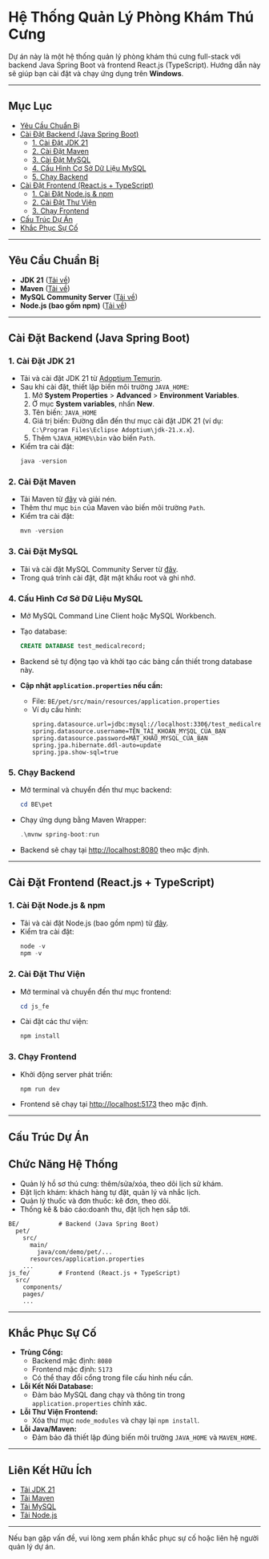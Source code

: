 # Hệ Thống Quản Lý Phòng Khám Thú Cưng

Dự án này là một hệ thống quản lý phòng khám thú cưng full-stack với backend Java Spring Boot và frontend React.js (TypeScript). Hướng dẫn này sẽ giúp bạn cài đặt và chạy ứng dụng trên **Windows**.

---
## Mục Lục
- [Yêu Cầu Chuẩn Bị](#yêu-cầu-chuẩn-bị)
- [Cài Đặt Backend (Java Spring Boot)](#cài-đặt-backend-java-spring-boot)
  - [1. Cài Đặt JDK 21](#1-cài-đặt-jdk-21)
  - [2. Cài Đặt Maven](#2-cài-đặt-maven)
  - [3. Cài Đặt MySQL](#3-cài-đặt-mysql)
  - [4. Cấu Hình Cơ Sở Dữ Liệu MySQL](#4-cấu-hình-cơ-sở-dữ-liệu-mysql)
  - [5. Chạy Backend](#5-chạy-backend)
- [Cài Đặt Frontend (React.js + TypeScript)](#cài-đặt-frontend-reactjs--typescript)
  - [1. Cài Đặt Node.js & npm](#1-cài-đặt-nodejs--npm)
  - [2. Cài Đặt Thư Viện](#2-cài-đặt-thư-viện)
  - [3. Chạy Frontend](#3-chạy-frontend)
- [Cấu Trúc Dự Án](#cấu-trúc-dự-án)
- [Khắc Phục Sự Cố](#khắc-phục-sự-cố)

---

## Yêu Cầu Chuẩn Bị

- **JDK 21** ([Tải về](https://adoptium.net/en-GB/temurin/releases/?version=21))
- **Maven** ([Tải về](https://maven.apache.org/download.cgi))
- **MySQL Community Server** ([Tải về](https://dev.mysql.com/downloads/mysql/))
- **Node.js (bao gồm npm)** ([Tải về](https://nodejs.org/en/download/))

---

## Cài Đặt Backend (Java Spring Boot)

### 1. Cài Đặt JDK 21
- Tải và cài đặt JDK 21 từ [Adoptium Temurin](https://adoptium.net/en-GB/temurin/releases/?version=21).
- Sau khi cài đặt, thiết lập biến môi trường `JAVA_HOME`:
  1. Mở **System Properties** > **Advanced** > **Environment Variables**.
  2. Ở mục **System variables**, nhấn **New**.
  3. Tên biến: `JAVA_HOME`
  4. Giá trị biến: Đường dẫn đến thư mục cài đặt JDK 21 (ví dụ: `C:\Program Files\Eclipse Adoptium\jdk-21.x.x`).
  5. Thêm `%JAVA_HOME%\bin` vào biến `Path`.
- Kiểm tra cài đặt:
  ```powershell
  java -version
  ```

### 2. Cài Đặt Maven
- Tải Maven từ [đây](https://maven.apache.org/download.cgi) và giải nén.
- Thêm thư mục `bin` của Maven vào biến môi trường `Path`.
- Kiểm tra cài đặt:
  ```powershell
  mvn -version
  ```

### 3. Cài Đặt MySQL
- Tải và cài đặt MySQL Community Server từ [đây](https://dev.mysql.com/downloads/mysql/).
- Trong quá trình cài đặt, đặt mật khẩu root và ghi nhớ.

### 4. Cấu Hình Cơ Sở Dữ Liệu MySQL
- Mở MySQL Command Line Client hoặc MySQL Workbench.
- Tạo database:
  ```sql
  CREATE DATABASE test_medicalrecord;
  ```
- Backend sẽ tự động tạo và khởi tạo các bảng cần thiết trong database này.

- **Cập nhật `application.properties` nếu cần:**
  - File: `BE/pet/src/main/resources/application.properties`
  - Ví dụ cấu hình:
    ```properties
    spring.datasource.url=jdbc:mysql://localhost:3306/test_medicalrecord
    spring.datasource.username=TÊN_TÀI_KHOẢN_MYSQL_CỦA_BẠN
    spring.datasource.password=MẬT_KHẨU_MYSQL_CỦA_BẠN
    spring.jpa.hibernate.ddl-auto=update
    spring.jpa.show-sql=true
    ```

### 5. Chạy Backend
- Mở terminal và chuyển đến thư mục backend:
  ```powershell
  cd BE\pet
  ```
- Chạy ứng dụng bằng Maven Wrapper:
  ```powershell
  .\mvnw spring-boot:run
  ```
- Backend sẽ chạy tại [http://localhost:8080](http://localhost:8080) theo mặc định.

---

## Cài Đặt Frontend (React.js + TypeScript)

### 1. Cài Đặt Node.js & npm
- Tải và cài đặt Node.js (bao gồm npm) từ [đây](https://nodejs.org/en/download/).
- Kiểm tra cài đặt:
  ```powershell
  node -v
  npm -v
  ```

### 2. Cài Đặt Thư Viện
- Mở terminal và chuyển đến thư mục frontend:
  ```powershell
  cd js_fe
  ```
- Cài đặt các thư viện:
  ```powershell
  npm install
  ```

### 3. Chạy Frontend
- Khởi động server phát triển:
  ```powershell
  npm run dev
  ```
- Frontend sẽ chạy tại [http://localhost:5173](http://localhost:5173) theo mặc định.

---

## Cấu Trúc Dự Án

## Chức Năng Hệ Thống

- Quản lý hồ sơ thú cưng: thêm/sửa/xóa, theo dõi lịch sử khám.
- Đặt lịch khám: khách hàng tự đặt, quản lý và nhắc lịch.
- Quản lý thuốc và đơn thuốc: kê đơn, theo dõi.
- Thống kê & báo cáo:doanh thu, đặt lịch hẹn sắp tới.




```
BE/           # Backend (Java Spring Boot)
  pet/
    src/
      main/
        java/com/demo/pet/...
      resources/application.properties
    ...
js_fe/        # Frontend (React.js + TypeScript)
  src/
    components/
    pages/
    ...
```

---

## Khắc Phục Sự Cố

- **Trùng Cổng:**
  - Backend mặc định: `8080`
  - Frontend mặc định: `5173`
  - Có thể thay đổi cổng trong file cấu hình nếu cần.
- **Lỗi Kết Nối Database:**
  - Đảm bảo MySQL đang chạy và thông tin trong `application.properties` chính xác.
- **Lỗi Thư Viện Frontend:**
  - Xóa thư mục `node_modules` và chạy lại `npm install`.
- **Lỗi Java/Maven:**
  - Đảm bảo đã thiết lập đúng biến môi trường `JAVA_HOME` và `MAVEN_HOME`.

---

## Liên Kết Hữu Ích
- [Tải JDK 21](https://adoptium.net/en-GB/temurin/releases/?version=21)
- [Tải Maven](https://maven.apache.org/download.cgi)
- [Tải MySQL](https://dev.mysql.com/downloads/mysql/)
- [Tải Node.js](https://nodejs.org/en/download/)

---

Nếu bạn gặp vấn đề, vui lòng xem phần khắc phục sự cố hoặc liên hệ người quản lý dự án.
